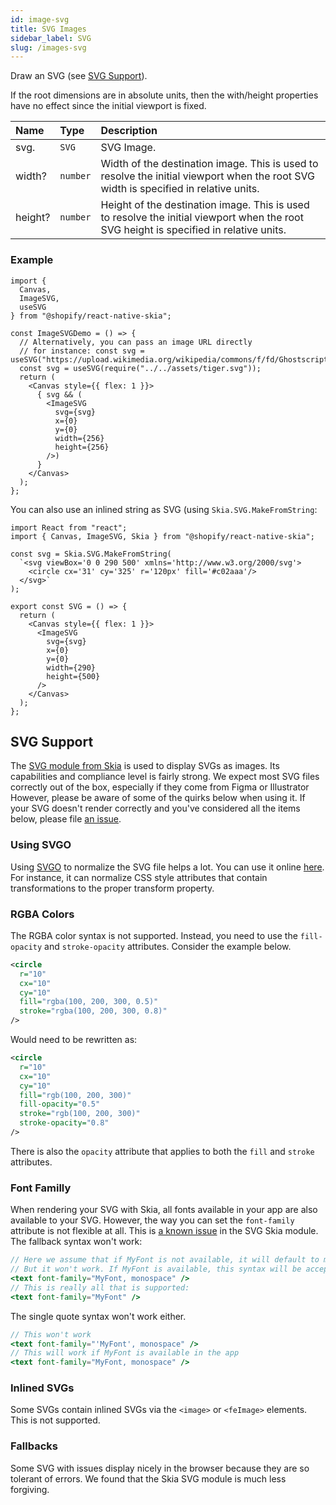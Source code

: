 ```yaml
---
id: image-svg
title: SVG Images
sidebar_label: SVG
slug: /images-svg
---
```


Draw an SVG (see [SVG Support](#svg-support)).

If the root dimensions are in absolute units, then the with/height properties have no effect since the initial viewport is fixed.

| Name      | Type      |  Description                                                  |
|:----------|:----------|:--------------------------------------------------------------|
| svg.      | `SVG` | SVG Image. |
| width?    | `number`  | Width of the destination image. This is used to resolve the initial viewport when the root SVG width is specified in relative units. |
| height?   | `number`  | Height of the destination image. This is used to resolve the initial viewport when the root SVG height is specified in relative units.                              |


### Example

```tsx twoslash
import {
  Canvas,
  ImageSVG,
  useSVG
} from "@shopify/react-native-skia";

const ImageSVGDemo = () => {
  // Alternatively, you can pass an image URL directly
  // for instance: const svg = useSVG("https://upload.wikimedia.org/wikipedia/commons/f/fd/Ghostscript_Tiger.svg");
  const svg = useSVG(require("../../assets/tiger.svg"));
  return (
    <Canvas style={{ flex: 1 }}>
      { svg && (
        <ImageSVG
          svg={svg}
          x={0}
          y={0}
          width={256}
          height={256}
        />)
      }
    </Canvas>
  );
};
```

You can also use an inlined string as SVG (using `Skia.SVG.MakeFromString`:

```tsx twoslash
import React from "react";
import { Canvas, ImageSVG, Skia } from "@shopify/react-native-skia";

const svg = Skia.SVG.MakeFromString(
  `<svg viewBox='0 0 290 500' xmlns='http://www.w3.org/2000/svg'>
    <circle cx='31' cy='325' r='120px' fill='#c02aaa'/>
  </svg>`
);

export const SVG = () => {
  return (
    <Canvas style={{ flex: 1 }}>
      <ImageSVG
        svg={svg}
        x={0}
        y={0}
        width={290}
        height={500}
      />
    </Canvas>
  );
};
```

## SVG Support

The [SVG module from Skia](https://github.com/google/skia/tree/main/modules/svg) is used to display SVGs as images.
Its capabilities and compliance level is fairly strong.
We expect most SVG files correctly out of the box, especially if they come from Figma or Illustrator
However, please be aware of some of the quirks below when using it.
If your SVG doesn't render correctly and you've considered all the items below, please file [an issue](https://github.com/Shopify/react-native-skia/issues/new).

### Using SVGO

Using [SVGO](https://github.com/svg/svgo) to normalize the SVG file helps a lot. You can use it online [here](https://jakearchibald.github.io/svgomg/). For instance, it can normalize CSS style attributes that contain transformations to the proper transform property.

### RGBA Colors

The RGBA color syntax is not supported. Instead, you need to use the `fill-opacity` and `stroke-opacity` attributes. Consider the example below.

```xml
<circle
  r="10"
  cx="10"
  cy="10"
  fill="rgba(100, 200, 300, 0.5)"
  stroke="rgba(100, 200, 300, 0.8)"
/>
```

Would need to be rewritten as:

```xml
<circle
  r="10"
  cx="10"
  cy="10"
  fill="rgb(100, 200, 300)"
  fill-opacity="0.5"
  stroke="rgb(100, 200, 300)"
  stroke-opacity="0.8"
/>
```

There is also the `opacity` attribute that applies to both the `fill` and `stroke` attributes.

### Font Familly

When rendering your SVG with Skia, all fonts available in your app are also available to your SVG. However, the way you can set the `font-family` attribute is not flexible at all.
This is [a known issue](https://github.com/google/skia/blob/main/modules/svg/src/SkSVGText.cpp#L77) in the SVG Skia module. 
The fallback syntax won't work:
```jsx
// Here we assume that if MyFont is not available, it will default to monospace.
// But it won't work. If MyFont is available, this syntax will be accepted.
<text font-family="MyFont, monospace" />
// This is really all that is supported:
<text font-family="MyFont" />
```

The single quote syntax won't work either.
```jsx
// This won't work
<text font-family="'MyFont', monospace" />
// This will work if MyFont is available in the app
<text font-family="MyFont, monospace" />
```

### Inlined SVGs

Some SVGs contain inlined SVGs via the `<image>` or `<feImage>` elements. This is not supported.

### Fallbacks

Some SVG with issues display nicely in the browser because they are so tolerant of errors. We found that the Skia SVG module is much less forgiving.
